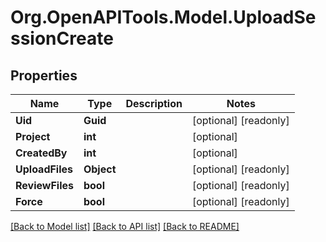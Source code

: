 
# Org.OpenAPITools.Model.UploadSessionCreate

## Properties

Name | Type | Description | Notes
------------ | ------------- | ------------- | -------------
**Uid** | **Guid** |  | [optional] [readonly] 
**Project** | **int** |  | [optional] 
**CreatedBy** | **int** |  | [optional] 
**UploadFiles** | **Object** |  | [optional] [readonly] 
**ReviewFiles** | **bool** |  | [optional] [readonly] 
**Force** | **bool** |  | [optional] [readonly] 

[[Back to Model list]](../README.md#documentation-for-models)
[[Back to API list]](../README.md#documentation-for-api-endpoints)
[[Back to README]](../README.md)

